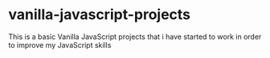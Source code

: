 # vanilla-javascript-projects

This is a basic Vanilla JavaScript projects that i have started to work in order to improve my JavaScript skills
